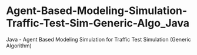 # Agent-Based-Modeling-Simulation-Traffic-Test-Sim-Generic-Algo_Java
Java - Agent Based Modeling Simulation for Traffic Test Simulation (Generic Algorithm)
